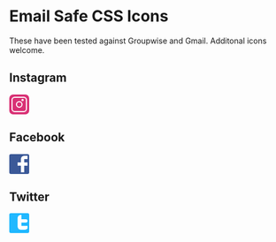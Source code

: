 # Email Safe CSS Icons

These have been tested against Groupwise and Gmail. Additonal icons welcome.

## Instagram
<a href="https://www.instagram.com/" style="text-decoration:none;" aria-label="Visit us on Instagram">
  <div class="instagram-container" style="height: 36px;width: 36px;border-radius: 7px;box-sizing: content-box;background-color: #D93175;display: inline-block;">
    <span class="before" style="float: left;height: 24px;width: 24px;box-sizing: content-box;border: 2px solid #fff;margin-top: 4px;margin-left: 4px;border-radius: 6px;">
      <span class="viewfinder" style="display: block;height: 4px;width: 4px;box-sizing: content-box;border-radius: 50%;background-color: #fff;margin-left: 16px;margin-top: 2px;float: left;"></span>
      <span class="lens" style="float: left;height: 8px;width: 8px;box-sizing: content-box;border-radius: 50%;border: 2px solid #fff;margin-left: 6px;"></span>
    </span>
  </div>
</a>

## Facebook
<a href="https://www.facebook.com/" style="text-decoration:none;" aria-label="Visit us on Facebook">
  <div style="background: #3b5998;display: inline-block;position: relative;border-bottom: 0;width: 30px;box-sizing: content-box;border-radius: 3px;height: 30px;text-indent: -999em;border: 3px solid #3b5998;overflow: hidden;">
    <span style="margin-left: 18px;width: 12px;height: 30px;border: 6px solid #fff;border-radius: 6px;display: block;float: left;box-sizing: content-box;"></span>
    <span style="background: #fff;display: block;margin-top: 12px;margin-left: 12px;width: 20px;height: 6px;box-sizing: content-box;"></span>
  </div>
</a>

## Twitter
<a href="http://www.twitter.com/" style="text-decoration:none;" aria-label="Follow us on Twitter">
  <div class="twitter-container" style="background: #20B8FF;display: inline-block;position: relative;border-bottom: 0;width: 30px;box-sizing: content-box;border-radius: 3px;height: 30px;text-indent: -999em;border: 3px solid #20B8FF;overflow: hidden;">
    <span class="before" style="margin-left: 12px;margin-bottom: 12px;width: 12px;height: 20px;border-bottom: 7px solid #fff;border-left: 7px solid #fff;border-radius: 6px;display: block;float: left;box-sizing: content-box;"></span>
    <span class="after" style="background: #fff;border-radius: 10px;display: block;margin-top: 8px;margin-left: 12px;width: 18px;height: 6px;box-sizing: content-box;"></span>
  </div>
</a>